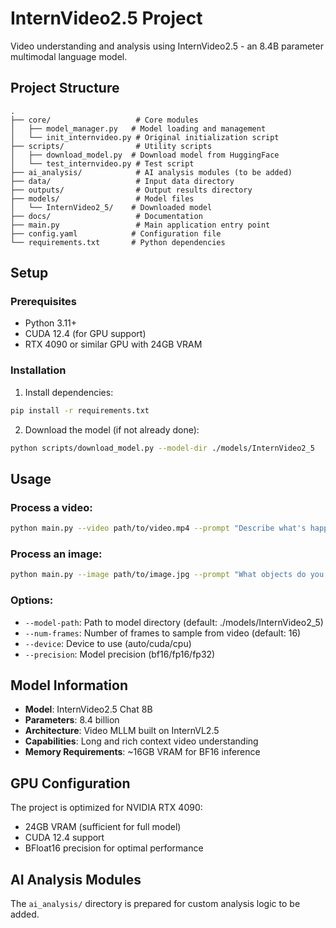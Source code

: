 # InternVideo2.5 Project

Video understanding and analysis using InternVideo2.5 - an 8.4B parameter multimodal language model.

## Project Structure

```
.
├── core/                   # Core modules
│   ├── model_manager.py   # Model loading and management
│   └── init_internvideo.py # Original initialization script
├── scripts/                # Utility scripts
│   ├── download_model.py  # Download model from HuggingFace
│   └── test_internvideo.py # Test script
├── ai_analysis/            # AI analysis modules (to be added)
├── data/                   # Input data directory
├── outputs/                # Output results directory
├── models/                 # Model files
│   └── InternVideo2_5/    # Downloaded model
├── docs/                   # Documentation
├── main.py                 # Main application entry point
├── config.yaml            # Configuration file
└── requirements.txt       # Python dependencies
```

## Setup

### Prerequisites
- Python 3.11+
- CUDA 12.4 (for GPU support)
- RTX 4090 or similar GPU with 24GB VRAM

### Installation

1. Install dependencies:
```bash
pip install -r requirements.txt
```

2. Download the model (if not already done):
```bash
python scripts/download_model.py --model-dir ./models/InternVideo2_5
```

## Usage

### Process a video:
```bash
python main.py --video path/to/video.mp4 --prompt "Describe what's happening in this video"
```

### Process an image:
```bash
python main.py --image path/to/image.jpg --prompt "What objects do you see?"
```

### Options:
- `--model-path`: Path to model directory (default: ./models/InternVideo2_5)
- `--num-frames`: Number of frames to sample from video (default: 16)
- `--device`: Device to use (auto/cuda/cpu)
- `--precision`: Model precision (bf16/fp16/fp32)

## Model Information

- **Model**: InternVideo2.5 Chat 8B
- **Parameters**: 8.4 billion
- **Architecture**: Video MLLM built on InternVL2.5
- **Capabilities**: Long and rich context video understanding
- **Memory Requirements**: ~16GB VRAM for BF16 inference

## GPU Configuration

The project is optimized for NVIDIA RTX 4090:
- 24GB VRAM (sufficient for full model)
- CUDA 12.4 support
- BFloat16 precision for optimal performance

## AI Analysis Modules

The `ai_analysis/` directory is prepared for custom analysis logic to be added.